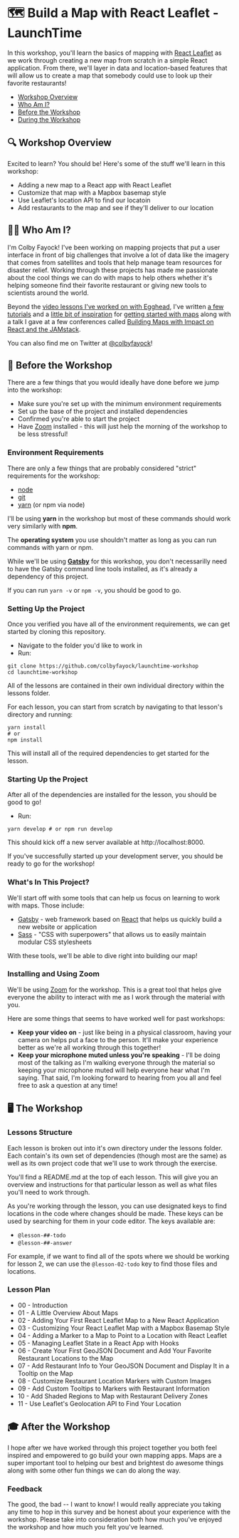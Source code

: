 # 🗺️ Build a Map with React Leaflet - LaunchTime

In this workshop, you'll learn the basics of mapping with [React Leaflet](https://react-leaflet.js.org/) as we work through creating a new map from scratch in a simple React application. From there, we'll layer in data and location-based features that will allow us to create a map that somebody could use to look up their favorite restaurants!

* [Workshop Overview](#workshop-overview)
* [Who Am I?](#who-am-i)
* [Before the Workshop](#before-the-workshop)
* [During the Workshop](#during-the-workshop)

## 🔍 Workshop Overview
Excited to learn? You should be! Here's some of the stuff we'll learn in this workshop:
* Adding a new map to a React app with React Leaflet
* Customize that map with a Mapbox basemap style
* Use Leaflet's location API to find our locatoin
* Add restaurants to the map and see if they'll deliver to our location

## 👨‍🚀 Who Am I?
I'm Colby Fayock! I've been working on mapping projects that put a user interface in front of big challenges that involve a lot of data like the imagery that comes from satellites and tools that help manage team resources for disaster relief. Working through these projects has made me passionate about the cool things we can do with maps to help others whether it's helping someone find their favorite restaurant or giving new tools to scientists around the world.

Beyond the [video lessons I've worked on with Egghead](https://egghead.io/playlists/mapping-with-react-leaflet-e0e0?af=atzgap), I've written [a few](https://www.colbyfayock.com/2020/03/how-to-create-a-coronavirus-covid-19-dashboard-map-app-with-gatsby-and-leaflet) [tutorials](https://www.colbyfayock.com/2020/03/how-to-create-a-summer-road-trip-mapping-app-with-gatsby-and-leaflet/) and a [little bit of inspiration](https://www.colbyfayock.com/2020/03/anyone-can-map-inspiration-and-an-introduction-to-the-world-of-mapping/) for [getting started with maps](https://www.freecodecamp.org/news/easily-spin-up-a-mapping-app-in-react-with-leaflet/) along with a talk I gave at a few conferences called [Building Maps with Impact on React and the JAMstack](https://www.youtube.com/playlist?list=PLFsfg2xP7cbLuAglQob6zjS4nVbyAfSVV).

You can also find me on Twitter at [@colbyfayock](https://twitter.com/colbyfayock)!

## 🧰 Before the Workshop

There are a few things that you would ideally have done before we jump into the workshop:
* Make sure you're set up with the minimum environment requirements
* Set up the base of the project and installed dependencies
* Confirmed you're able to start the project
* Have [Zoom](https://zoom.us/) installed - this will just help the morning of the workshop to be less stressful!

### Environment Requirements
There are only a few things that are probably considered "strict" requirements for the workshop:
* [node](https://nodejs.org/en/)
* [git](https://git-scm.com/)
* [yarn](https://yarnpkg.com/) (or npm via node)

I'll be using **yarn** in the workshop but most of these commands should work very similarly with **npm**.

The **operating system** you use shouldn't matter as long as you can run commands with yarn or npm.

While we'll be using [**Gatsby**](https://www.gatsbyjs.org/) for this workshop, you don't necessarilly need to have the Gatsby command line tools installed, as it's already a dependency of this project.

If you can run `yarn -v` or `npm -v`, you should be good to go.

### Setting Up the Project
Once you verified you have all of the environment requirements, we can get started by cloning this repository.
* Navigate to the folder you'd like to work in
* Run:
```
git clone https://github.com/colbyfayock/launchtime-workshop
cd launchtime-workshop
```

All of the lessons are contained in their own individual directory within the lessons folder.

For each lesson, you can start from scratch by navigating to that lesson's directory and running:
```
yarn install
# or
npm install
```

This will install all of the required dependencies to get started for the lesson.

### Starting Up the Project
After all of the dependencies are installed for the lesson, you should be good to go!
* Run:
```
yarn develop # or npm run develop
```

This should kick off a new server available at http://localhost:8000.

If you've successfully started up your development server, you should be ready to go for the workshop!

### What's In This Project?
We'll start off with some tools that can help us focus on learning to work with maps. Those include:
* [Gatsby](https://www.gatsbyjs.org/) - web framework based on [React](https://reactjs.org/) that helps us quickly build a new website or application
* [Sass](https://sass-lang.com/) - "CSS with superpowers" that allows us to easily maintain modular CSS stylesheets

With these tools, we'll be able to dive right into building our map!

### Installing and Using Zoom
We'll be using [Zoom](https://zoom.us/) for the workshop. This is a great tool that helps give everyone the ability to interact with me as I work through the material with you.

Here are some things that seems to have worked well for past workshops:
* **Keep your video on** - just like being in a physical classroom, having your camera on helps put a face to the person. It'll make your experience better as we're all working through this together!
* **Keep your microphone muted unless you're speaking** - I'll be doing most of the talking as I'm walking everyone through the material so keeping your microphone muted will help everyone hear what I'm saying. That said, I'm looking forward to hearing from you all and feel free to ask a question at any time!

## 🖥 The Workshop

### Lessons Structure

Each lesson is broken out into it's own directory under the lessons folder. Each contain's its own set of dependencies (though most are the same) as well as its own project code that we'll use to work through the exercise.

You'll find a README.md at the top of each lesson. This will give you an overview and instructions for that particular lesson as well as what files you'll need to work through.

As you're working through the lesson, you can use designated keys to find locations in the code where changes should be made. These keys can be used by searching for them in your code editor. The keys available are:
* `@lesson-##-todo`
* `@lesson-##-answer`

For example, if we want to find all of the spots where we should be working for lesson 2, we can use the `@lesson-02-todo` key to find those files and locations.

### Lesson Plan

* 00 - Introduction
* 01 - A Little Overview About Maps
* 02 - Adding Your First React Leaflet Map to a New React Application
* 03 - Customizing Your React Leaflet Map with a Mapbox Basemap Style
* 04 - Adding a Marker to a Map to Point to a Location with React Leaflet
* 05 - Managing Leaflet State in a React App with Hooks
* 06 - Create Your First GeoJSON Document and Add Your Favorite Restaurant Locations to the Map
* 07 - Add Restaurant Info to Your GeoJSON Document and Display It in a Tooltip on the Map
* 08 - Customize Restaurant Location Markers with Custom Images
* 09 - Add Custom Tooltips to Markers with Restaurant Information
* 10 - Add Shaded Regions to Map with Restaurant Delivery Zones
* 11 - Use Leaflet's Geolocation API to Find Your Location

## 🎓 After the Workshop

I hope after we have worked through this project together you both feel inspired and empowered to go build your own mapping apps. Maps are a super important tool to helping our best and brightest do awesome things along with some other fun things we can do along the way.

### Feedback
The good, the bad -- I want to know! I would really appreciate you taking any time to hop in this survey and be honest about your experience with the workshop. Please take into consideration both how much you've enjoyed the workshop and how much you felt you've learned.


